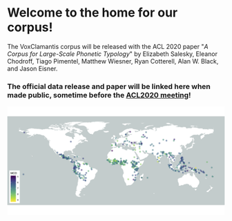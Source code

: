 <meta name="twitter:card" content="summary_large_image">
<meta name="twitter:site" content="@esalesk">
<meta name="twitter:creator" content="@esalesk">
<meta name="twitter:title" content="'A Corpus for Large-Scale Phonetic Typology' @ACL2020">
<meta name="twitter:description" content="VoxClamantis v1.0 -- A Corpus for Large-Scale Phonetic Typology, ACL2020. The corpus includes first-pass phoneme-level alignments for all >600 languages, high-resource alignments for ~50 languages, and phonetic measures for all vowels and sibilants.">
<meta name="twitter:image" content="https://voxclamantisproject.github.io/images/wilderness_mcd_map.png">


# Welcome to the home for our corpus!

The VoxClamantis corpus will be released with the ACL 2020 paper "*A Corpus for Large-Scale Phonetic Typology*" by Elizabeth Salesky, Eleanor Chodroff, Tiago Pimentel, Matthew Wiesner, Ryan Cotterell, Alan W. Black, and Jason Eisner.

### The official data release and paper will be linked here when made public, sometime before the [ACL2020 meeting](http://acl2020.org/)!


![Map of the Corpus Languages](/images/wilderness_mcd_map.png?raw=true "Languages of the VoxClamantis Corpus with Mean Cepstral Distortion Scores")

